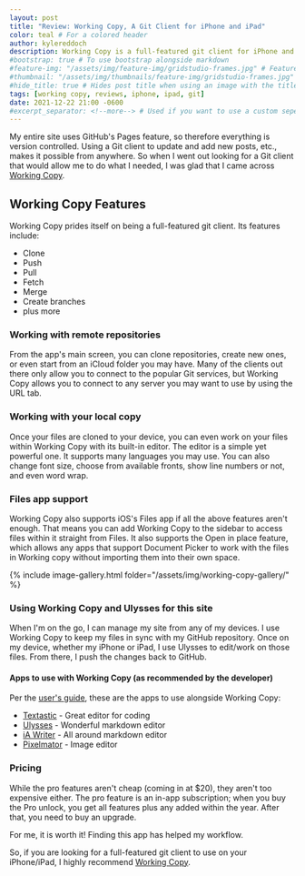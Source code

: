 ```yaml
---
layout: post
title: "Review: Working Copy, A Git Client for iPhone and iPad"
color: teal # For a colored header
author: kylereddoch
description: Working Copy is a full-featured git client for iPhone and iPad. Includes a built-in editor and deep integration into iOS/iPadOS.
#bootstrap: true # To use bootstrap alongside markdown
#feature-img: "/assets/img/feature-img/gridstudio-frames.jpg" # Featured image in post header
#thumbnail: "/assets/img/thumbnails/feature-img/gridstudio-frames.jpg" # Thumbnail for post in blog list
#hide_title: true # Hides post title when using an image with the title in it
tags: [working copy, reviews, iphone, ipad, git]
date: 2021-12-22 21:00 -0600
#excerpt_separator: <!--more--> # Used if you want to use a custom seperator (put the seperator in the post where you want it)
---
```


My entire site uses GitHub's Pages feature, so therefore everything is version controlled. Using a Git client to update and add new posts, etc., makes it possible from anywhere. So when I went out looking for a Git client that would allow me to do what I needed, I was glad that I came across [Working Copy](https://workingcopy.app).

## Working Copy Features

Working Copy prides itself on being a full-featured git client. Its features include:

- Clone
- Push
- Pull
- Fetch
- Merge
- Create branches
- plus more

### Working with remote repositories

From the app's main screen, you can clone repositories, create new ones, or even start from an iCloud folder you may have. Many of the clients out there only allow you to connect to the popular Git services, but Working Copy allows you to connect to any server you may want to use by using the URL tab.

### Working with your local copy

Once your files are cloned to your device, you can even work on your files within Working Copy with its built-in editor. The editor is a simple yet powerful one. It supports many languages you may use. You can also change font size, choose from available fronts, show line numbers or not, and even word wrap.

### Files app support

Working Copy also supports iOS's Files app if all the above features aren't enough. That means you can add Working Copy to the sidebar to access files within it straight from Files. It also supports the Open in place feature, which allows any apps that support Document Picker to work with the files in Working copy without importing them into their own space.

{% include image-gallery.html folder="/assets/img/working-copy-gallery/" %}

### Using Working Copy and Ulysses for this site

When I'm on the go, I can manage my site from any of my devices. I use Working Copy to keep my files in sync with my GitHub repository. Once on my device, whether my iPhone or iPad, I use Ulysses to edit/work on those files. From there, I push the changes back to GitHub.

#### Apps to use with Working Copy (as recommended by the developer)

Per the [user's guide](https://workingcopyapp.com/manual.html), these are the apps to use alongside Working Copy:

- [Textastic](https://www.textasticapp.com) - Great editor for coding
- [Ulysses](https://ulysses.app) - Wonderful markdown editor
- [iA Writer](https://ia.net/writer) - All around markdown editor
- [Pixelmator](https://www.pixelmator.com/pro/) - Image editor

### Pricing

While the pro features aren't cheap (coming in at $20), they aren't too expensive either. The pro feature is an in-app subscription; when you buy the Pro unlock, you get all features plus any added within the year. After that, you need to buy an upgrade.

For me, it is worth it! Finding this app has helped my workflow.

So, if you are looking for a full-featured git client to use on your iPhone/iPad, I highly recommend [Working Copy](https://workingcopy.app).
